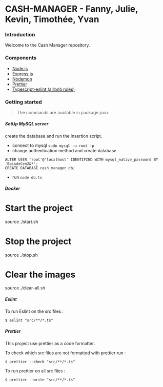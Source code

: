 # CASH-MANAGER - Fanny, Julie, Kevin, Timothée, Yvan

### Introduction

Welcome to the Cash Manager repository.

### Components

- [Node.js](https://nodejs.org)
- [Express.js](https://expressjs.com/fr/)
- [Nodemon](https://nodemon.io/)
- [Prettier](https://prettier.io/)
- [Typescript-eslint (airbnb rules)](https://github.com/typescript-eslint/typescript-eslint)

### Getting started

>The commands are available in package.json.

##### SetUp MySQL server

create the database and run the insertion script.

- connect to mysql `sudo mysql -u root -p`
- change authentication method and create database
```
ALTER USER 'root'@'localhost' IDENTIFIED WITH mysql_native_password BY 'BoisdeCen2&*';
CREATE DATABASE cash_manager_db;
```
- run `node db.ts`


##### Docker

# Start the project

source ./start.sh

# Stop the project

source ./stop.sh

# Clear the images

source ./clear-all.sh


##### Eslint

To run Eslint on the src files :

    $ eslint "src/**/*.ts"

##### Prettier

This project use prettier as a code formatter.

To check which src files are not formatted with prettier run :

    $ prettier --check "src/**/*.ts"

To run prettier on all src files :

    $ prettier --write "src/**/*.ts"
